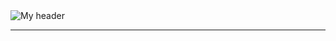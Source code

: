 <picture>
 <source media="(prefers-color-scheme: dark)" srcset="[![roadmap.sh](https://api.roadmap.sh/v1-badge/wide/64d426a9aa497d7fa51e32ef?variant=dark&roadmaps=frontend%2Cbackend)](https://roadmap.sh)">
 <source media="(prefers-color-scheme: light)" srcset="[![roadmap.sh](https://api.roadmap.sh/v1-badge/wide/64d426a9aa497d7fa51e32ef?variant=light&roadmaps=frontend%2Cbackend)](https://roadmap.sh)">
 <img alt="My header" src="https://i1.sndcdn.com/visuals-000008416526-cC7W6A-t2480x520.jpg">
</picture>



---

<!--
**cchaantaall/cchaantaall** is a ✨ _special_ ✨ repository because its `README.md` (this file) appears on your GitHub profile.

Here are some ideas to get you started:

- 🔭 I’m currently working on ...
- 🌱 I’m currently learning ...
- 👯 I’m looking to collaborate on ...
- 🤔 I’m looking for help with ...
- 💬 Ask me about ...
- 📫 How to reach me: ...
- 😄 Pronouns: ...
- ⚡ Fun fact: ...
-->
